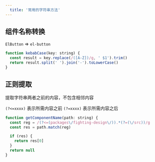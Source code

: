 ```yaml
---
  title: '常用的字符串方法'
---
```


## 组件名称转换

`ElButton` => `el-button`

```js
function kebabCase(key: string) {
  const result = key.replace(/([A-Z])/g, ' $1').trim()
  return result.split(' ').join('-').toLowerCase()
}
```

## 正则提取

提取字符串两者之前的内容，不包含相邻内容

`(?<=xxxx)` 表示所需内容之前
`(?=xxxx)` 表示所需内容之后

```js
function getComponentName(path: string) {
  const reg = /(?<=(packages\/fighting-design\/)).*(?=(\/src))/g
  const res = path.match(reg)

  if (res) {
    return res[0]
  }
  return null
}
```